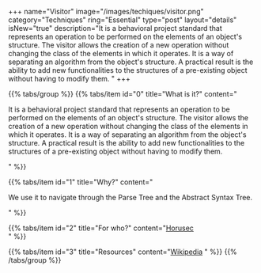 +++
name="Visitor"
image="/images/techiques/visitor.png"
category="Techniques"
ring="Essential"
type="post"
layout="details"
isNew="true"
description="It is a behavioral project standard that represents an operation to be performed on the elements of an object's structure. The visitor allows the creation of a new operation without changing the class of the elements in which it operates. It is a way of separating an algorithm from the object's structure. A practical result is the ability to add new functionalities to the structures of a pre-existing object without having to modify them. "
+++

{{% tabs/group %}}
  {{% tabs/item id="0" title="What is it?" content="<p>It is a behavioral project standard that represents an operation to be performed on the elements of an object's structure. The visitor allows the creation of a new operation without changing the class of the elements in which it operates. It is a way of separating an algorithm from the object's structure. A practical result is the ability to add new functionalities to the structures of a pre-existing object without having to modify them. </p>" %}}
  
  {{% tabs/item id="1" title="Why?" content="<p> We use it to navigate through the Parse Tree and the Abstract Syntax Tree. </p>" %}}
  
  {{% tabs/item id="2" title="For who?" content="<a href='https://horusec.io/site/'>Horusec</a><br />" %}}

  {{% tabs/item id="3" title="Resources" content="<a href='https://en.wikipedia.org/wiki/Visitor_pattern'>Wikipedia</a> " %}}
{{% /tabs/group %}}